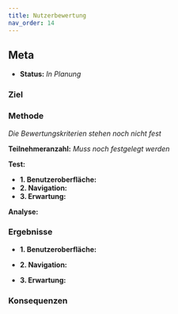 ```yaml
---
title: Nutzerbewertung
nav_order: 14
---
```


## Meta
- **Status:** *In Planung*

### Ziel


### Methode

*Die Bewertungskriterien stehen noch nicht fest*

**Teilnehmeranzahl:** *Muss noch festgelegt werden*

**Test:** 

- **1. Benutzeroberfläche:** 
- **2. Navigation:** 
- **3. Erwartung:** 

**Analyse:** 

### Ergebnisse

- **1. Benutzeroberfläche:** 

- **2. Navigation:** 

- **3. Erwartung:** 

### Konsequenzen
